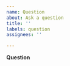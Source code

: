 ```yaml
---
name: Question
about: Ask a question
title: ''
labels: question
assignees: ''

---
```


**Question**
